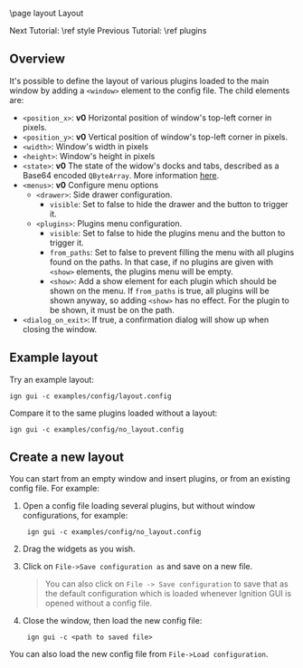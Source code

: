 \page layout Layout

Next Tutorial: \ref style
Previous Tutorial: \ref plugins

## Overview

It's possible to define the layout of various plugins loaded to the main window
by adding a `<window>` element to the config file. The child elements are:

* `<position_x>`: **v0** Horizontal position of window's top-left corner in pixels.
* `<position_y>`: **v0** Vertical position of window's top-left corner in pixels.
* `<width>`: Window's width in pixels
* `<height>`: Window's height in pixels
* `<state>`: **v0** The state of the widow's docks and tabs, described as a Base64
             encoded `QByteArray`. More information
             [here](http://doc.qt.io/qt-5/qmainwindow.html#saveState).
* `<menus>`: **v0** Configure menu options
    * `<drawer>`: Side drawer configuration.
        * `visible`: Set to false to hide the drawer and the button to trigger it.
    * `<plugins>`: Plugins menu configuration.
        * `visible`: Set to false to hide the plugins menu and the button to trigger it.
        * `from_paths`: Set to false to prevent filling the menu with all
                        plugins found on the paths. In that case, if no plugins
                        are given with `<show>` elements, the plugins menu will
                        be empty.
        * `<show>`: Add a show element for each plugin which should be shown on
                    the menu. If `from_paths` is true, all plugins will be shown
                    anyway, so adding `<show>` has no effect. For the plugin to
                    be shown, it must be on the path.
* `<dialog_on_exit>`: If true, a confirmation dialog will show up when closing the window.

## Example layout

Try an example layout:

    ign gui -c examples/config/layout.config

Compare it to the same plugins loaded without a layout:

    ign gui -c examples/config/no_layout.config

## Create a new layout

You can start from an empty window and insert plugins, or from an existing
config file. For example:

1. Open a config file loading several plugins, but without window
   configurations, for example:

        ign gui -c examples/config/no_layout.config

1. Drag the widgets as you wish.

1. Click on `File->Save configuration as` and save on a new file.

    > You can also click on `File -> Save configuration` to save that as the
      default configuration which is loaded whenever Ignition GUI is opened
      without a config file.

1. Close the window, then load the new config file:

        ign gui -c <path to saved file>

You can also load the new config file from `File->Load configuration`.
